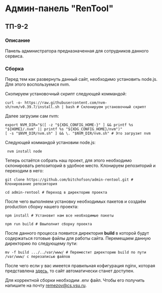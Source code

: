# __Админ-панель "RenTool"__
## __ТП-9-2__

### __Описание__
Панель администратора предназначенная для сотрудников данного сервиса.
### __Сборка__
Перед тем как развернуть данный сайт, необходимо установить node.js. Для этого воспользуемся nvm.

Скопируем установочный скрипт следующей коммандой:
```
curl -o- https://raw.githubusercontent.com/nvm-sh/nvm/v0.39.7/install.sh | bash # Склонируем установочный скрипт
```

Далее загрузим сам nvm:

```
export NVM_DIR="$([ -z "${XDG_CONFIG_HOME-}" ] && printf %s "${HOME}/.nvm" || printf %s "${XDG_CONFIG_HOME}/nvm")"
[ -s "$NVM_DIR/nvm.sh" ] && \. "$NVM_DIR/nvm.sh" # Это загрузит nvm
```
Следующей коммандой установим node.js:
```
 nvm install node 
```
Теперь остаётся собрать наш проект, для этого необходимо склонировать репозиторий в удобное место.  Клонируем репозиторий и переходим в него:
```
git clone https://github.com/bitchofson/admin-rentool.git # Клонирование репозитория

cd admin-rentool # Переход в директорию проекта
```
 После чего выполняем установку необходимых пакетов и создаём production сборку нашего проекта:
```
npm install # Установит нам все необходимые пакеты

npm run build # Ввыполнит сборку проекта
```

После данного процесса появится директория __build__ в которой будут содержаться готовые файлы для работы сайта. Перемещаем данную директорию по следующему пути:
```
mv -f build .../../var/www/ # Переместит директорию build по пути /var/www/ с перезаписью файлов
```

После чего если у вас имеется правильная кофигурация nginx, которая представлена [здесь](https://github.com/BuchnevDmitry/backend-9.2/tree/main/infra/nginx), то сайт автоматически станет доступен.

Для корректной сборки необходим .env файл. Чтобы его получить напишите на почту remezov@cs.vsu.ru.
